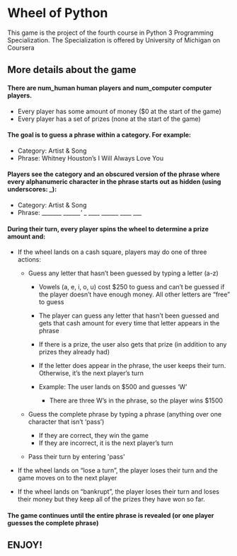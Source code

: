 # Wheel of Python
This game is the project of the fourth course in Python 3 Programming Specialization.
The Specialization is offered by University of Michigan on Coursera


## More details about the game
#### There are num_human human players and num_computer computer players.
 - Every player has some amount of money ($0 at the start of the game)
 - Every player has a set of prizes (none at the start of the game)

#### The goal is to guess a phrase within a category. For example:
 - Category: Artist & Song
 - Phrase: Whitney Houston’s I Will Always Love You

#### Players see the category and an obscured version of the phrase where every alphanumeric character in the phrase starts out as hidden (using underscores: _):
 - Category: Artist & Song
 - Phrase: _______ _______'_ _ ____ ______ ____ ___


#### During their turn, every player spins the wheel to determine a prize amount and:
 - If the wheel lands on a cash square, players may do one of three actions:
   - Guess any letter that hasn’t been guessed by typing a letter (a-z)
     - Vowels (a, e, i, o, u) cost $250 to guess and can’t be guessed if the player doesn’t have enough money. All other letters are “free” to guess

     - The player can guess any letter that hasn’t been guessed and gets that cash amount for every time that letter appears in the phrase

     - If there is a prize, the user also gets that prize (in addition to any prizes they already had)

     - If the letter does appear in the phrase, the user keeps their turn. Otherwise, it’s the next player’s turn

     - Example: The user lands on $500 and guesses ‘W’
       - There are three W’s in the phrase, so the player wins $1500
   - Guess the complete phrase by typing a phrase (anything over one character that isn’t ‘pass’)
     - If they are correct, they win the game
     - If they are incorrect, it is the next player’s turn

   - Pass their turn by entering 'pass'

 - If the wheel lands on “lose a turn”, the player loses their turn and the game moves on to the next player

 - If the wheel lands on “bankrupt”, the player loses their turn and loses their money but they keep all of the prizes they have won so far.

#### The game continues until the entire phrase is revealed (or one player guesses the complete phrase)

## ENJOY!
